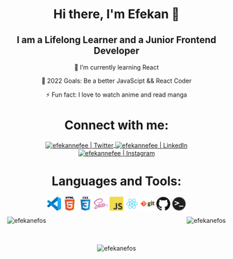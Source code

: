 
<h1 align="center">Hi there, I'm Efekan 👋</h1>
<h2 align="center">I am a Lifelong Learner and a Junior Frontend Developer</h2>

<p align="center">🌱 I’m currently learning React</p>
<p align="center">🥅 2022 Goals: Be a better JavaScipt && React Coder</p>
<p align="center">⚡ Fun fact: I love to watch anime and read manga</p>


<h1 align="center">Connect with me:</h1>
<p align="center">
  <a href = "https://twitter.com/efekannefee">
      <img align="center" alt="efekannefee | Twitter" width="32px" src="https://cdn.jsdelivr.net/npm/simple-icons@v3/icons/twitter.svg" />
  </a>

  <a href = "https://www.instagram.com/efekannefee/">
    <img align="center" alt="efekannefee | LinkedIn" width="32px" src="https://cdn.jsdelivr.net/npm/simple-icons@v3/icons/linkedin.svg" />
  </a>

  <a href = "https://www.linkedin.com/in/efekan-efe/">
    <img align="center" alt="efekannefee | Instagram" width="32px" src="https://cdn.jsdelivr.net/npm/simple-icons@v3/icons/instagram.svg" />
  </a>
</p>


<h1 align="center">Languages and Tools:</h1>

<p align="center">
<img align="center" alt="Visual Studio Code" width="32px" src="https://raw.githubusercontent.com/github/explore/80688e429a7d4ef2fca1e82350fe8e3517d3494d/topics/visual-studio-code/visual-studio-code.png" />
<img align="center" alt="HTML5" width="32px" src="https://raw.githubusercontent.com/github/explore/80688e429a7d4ef2fca1e82350fe8e3517d3494d/topics/html/html.png" />
<img align="center" alt="CSS3" width="32px" src="https://raw.githubusercontent.com/github/explore/80688e429a7d4ef2fca1e82350fe8e3517d3494d/topics/css/css.png" />
<img align="center" alt="Sass" width="32px" src="https://raw.githubusercontent.com/github/explore/80688e429a7d4ef2fca1e82350fe8e3517d3494d/topics/sass/sass.png" />
<img align="center" alt="JavaScript" width="32px" src="https://raw.githubusercontent.com/github/explore/80688e429a7d4ef2fca1e82350fe8e3517d3494d/topics/javascript/javascript.png" />
<img align="center" alt="React" width="32px" src="https://raw.githubusercontent.com/github/explore/80688e429a7d4ef2fca1e82350fe8e3517d3494d/topics/react/react.png" />
<img align="center" alt="Git" width="32px" src="https://raw.githubusercontent.com/github/explore/80688e429a7d4ef2fca1e82350fe8e3517d3494d/topics/git/git.png" />
<img align="center" alt="GitHub" width="32px" src="https://raw.githubusercontent.com/github/explore/78df643247d429f6cc873026c0622819ad797942/topics/github/github.png" />
<img align="center" alt="Terminal" width="32px" src="https://raw.githubusercontent.com/github/explore/80688e429a7d4ef2fca1e82350fe8e3517d3494d/topics/terminal/terminal.png" />
</p>

<p><img display="inline-block" align="left" src="https://github-readme-stats.vercel.app/api/top-langs?username=efekanefos&show_icons=true&locale=en&layout=compact" alt="efekanefos" /></p>
<p>&nbsp;<img display="inline-block" align="right" src="https://github-readme-stats.vercel.app/api?username=efekanefos&show_icons=true&locale=en" alt="efekanefos" /></p>

<br/>

<p align="center"><img display="inline-block" align="center" src="https://github-readme-streak-stats.herokuapp.com/?user=efekanefos&" alt="efekanefos" /></p>
